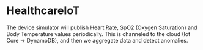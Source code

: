 # HealthcareIoT
The device simulator will publish Heart Rate, SpO2 (Oxygen Saturation) and Body Temperature values periodically. This is channeled to the cloud (Iot Core → DynamoDB), and then we aggregate data and detect anomalies.
